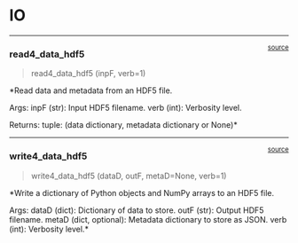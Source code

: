 # IO


<!-- WARNING: THIS FILE WAS AUTOGENERATED! DO NOT EDIT! -->

------------------------------------------------------------------------

<a
href="https://github.com/gzquse/qgear-lightning/blob/main/qgear_lightning/io.py#L59"
target="_blank" style="float:right; font-size:smaller">source</a>

### read4_data_hdf5

>  read4_data_hdf5 (inpF, verb=1)

\*Read data and metadata from an HDF5 file.

Args: inpF (str): Input HDF5 filename. verb (int): Verbosity level.

Returns: tuple: (data dictionary, metadata dictionary or None)\*

------------------------------------------------------------------------

<a
href="https://github.com/gzquse/qgear-lightning/blob/main/qgear_lightning/io.py#L16"
target="_blank" style="float:right; font-size:smaller">source</a>

### write4_data_hdf5

>  write4_data_hdf5 (dataD, outF, metaD=None, verb=1)

\*Write a dictionary of Python objects and NumPy arrays to an HDF5 file.

Args: dataD (dict): Dictionary of data to store. outF (str): Output HDF5
filename. metaD (dict, optional): Metadata dictionary to store as JSON.
verb (int): Verbosity level.\*
